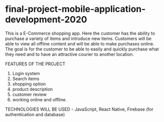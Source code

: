 # final-project-mobile-application-development-2020

This is a E-Commerce shopping app. Here the customer has the ability to purchase a variety of items and introduce new items. Customers will be able to view all offline content and will be able to make purchases online. The goal is for the customer to be able to easily and quickly purchase what they need and to have an attractive courier to another location.

FEATURES OF THE PROJECT
1. Login system
2. Search items
3. shopping option
4. product description
5. customer review
6. working online and offline.
 
 TECHNOLOGIES WILL BE USED - JavaScript, React Native, Firebase (for authentication and database)

 


